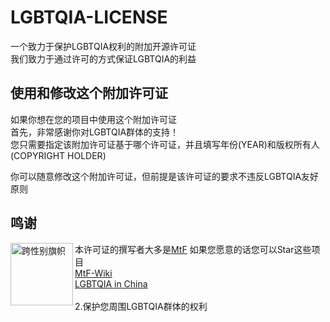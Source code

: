 # LGBTQIA-LICENSE
一个致力于保护LGBTQIA权利的附加开源许可证  
我们致力于通过许可的方式保证LGBTQIA的利益


## 使用和修改这个附加许可证
如果你想在您的项目中使用这个附加许可证  
首先，非常感谢你对LGBTQIA群体的支持！  
您只需要指定该附加许可证基于哪个许可证，并且填写年份(YEAR)和版权所有人(COPYRIGHT HOLDER)

你可以随意修改这个附加许可证，但前提是该许可证的要求不违反LGBTQIA友好原则

## 鸣谢
<div><p><img src="https://upload.wikimedia.org/wikipedia/commons/b/b0/Transgender_Pride_flag.svg" alt="跨性别旗帜" width="100px" align="left" />本许可证的撰写者大多是<a href="https://zh.wikipedia.org/wiki/%E8%B7%A8%E6%80%A7%E5%88%A5%E5%A5%B3%E6%80%A7">MtF</a> 如果您愿意的话您可以Star这些项目
<br>
  <a href="https://github.com/mtf-wiki/MtF-Wiki"> MtF-Wiki </a>
 <br>
  <a href="https://github.com/LGBT-CN/LGBTQIA-in-China"> LGBTQIA in China </a>
 <br>
 <br>
2.保护您周围LGBTQIA群体的权利
